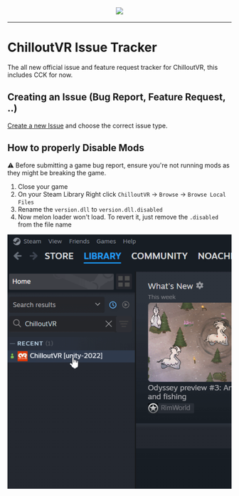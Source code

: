 <center><div align="center">

<img width="800px" src="https://i.imgur.com/Gnc1j64.png" />

---

</div></center>

# ChilloutVR Issue Tracker
The all new official issue and feature request tracker for ChilloutVR, this includes CCK for now.

## Creating an Issue (Bug Report, Feature Request, ..)

[Create a new Issue](https://github.com/Alpha-Blend-Interactive/ChilloutVR-Issues/issues/new/choose) and choose the correct issue type.


## How to properly Disable Mods

⚠️ Before submitting a game bug report, ensure you're not running mods as they might be breaking the game.

1. Close your game
2. On your Steam Library Right click `ChilloutVR` -> `Browse` -> `Browse Local Files`
3. Rename the `version.dll` to `version.dll.disabled`
4. Now melon loader won't load. To revert it, just remove the `.disabled` from the file name

![Disable_Mods.gif](Disable_Mods.gif)
